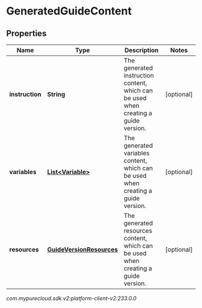 # GeneratedGuideContent


## Properties

| Name | Type | Description | Notes |
| ------------ | ------------- | ------------- | ------------- |
| **instruction** | **String** | The generated instruction content, which can be used when creating a guide version. |  [optional] |
| **variables** | [**List&lt;Variable&gt;**](Variable) | The generated variables content, which can be used when creating a guide version. |  [optional] |
| **resources** | [**GuideVersionResources**](GuideVersionResources) | The generated resources content, which can be used when creating a guide version. |  [optional] |




_com.mypurecloud.sdk.v2:platform-client-v2:233.0.0_
